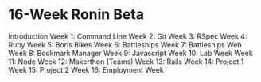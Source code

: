 # 16-Week Ronin Beta

Introduction
Week 1: Command Line
Week 2: Git
Week 3: RSpec
Week 4: Ruby
Week 5: Boris Bikes
Week 6: Battleships
Week 7: Battleships Web
Week 8: Bookmark Manager
Week 9: Javascript
Week 10: Lab Week
Week 11: Node
Week 12: Makerthon (Teams)
Week 13: Rails
Week 14: Project 1
Week 15: Project 2
Week 16: Employment Week
